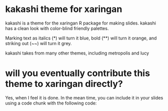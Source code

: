 
<!-- README.md is generated from README.Rmd. Please edit that file -->

# kakashi theme for xaringan

kakashi is a theme for the xaringan R package for making slides. kakashi
has a clean look with color-blind friendly palettes.

Marking text as italics (\*) will turn it blue, bold (\*\*) will turn it
orange, and striking out (~~) will turn it grey.

kakashi takes from many other themes, including metropolis and lucy

# will you eventually contribute this theme to xaringan directly?

Yes, when I feel it is done. In the mean time, you can include it in
your slides using a code chunk with the following code:

